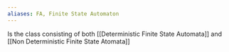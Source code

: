 ```yaml
---
aliases: FA, Finite State Automaton
---
```


Is the class consisting of both [[Deterministic Finite State Automata]] and [[Non Deterministic Finite State Atomata]]